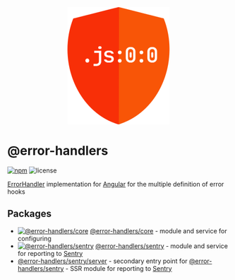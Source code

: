 <p align="center">
  <img height="266" width="232" src="./apps/sandbox/src/assets/logo.png" alt="Logo">
</p>

# @error-handlers
[![npm](https://badgen.net/npm/v/@error-handlers/core)](https://www.npmjs.com/package/@error-handlers/core)
![license](https://badgen.net/github/license/error-handlers/error-handlers)

[ErrorHandler](https://angular.io/api/core/ErrorHandler) implementation for [Angular](https://github.com/angular/angular) for the multiple definition of error hooks

## Packages

- [![@error-handlers/core](https://badgen.net/bundlephobia/minzip/@error-handlers/core)](https://bundlephobia.com/result?p=@error-handlers/core) [@error-handlers/core](./libs/core/README.md) - module and service for configuring
- [![@error-handlers/sentry](https://badgen.net/bundlephobia/minzip/@error-handlers/sentry)](https://bundlephobia.com/result?p=@error-handlers/sentry@1.0.0) [@error-handlers/sentry](./libs/sentry/README.md) - module and service for reporting to [Sentry](https://sentry.io/)
- [@error-handlers/sentry/server](./libs/sentry/server/README.md) - secondary entry point for [@error-handlers/sentry](./libs/sentry/README.md) - SSR module for reporting to [Sentry](https://sentry.io/)
